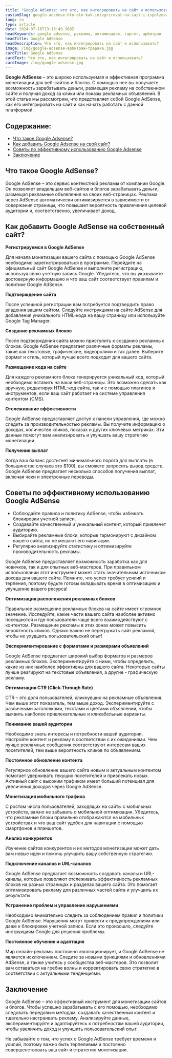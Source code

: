 ```yaml
---
title: "Google AdSense: что это, как интегрировать на сайт и использовать?"
customSlug: google-adsense-hto-eto-kak-integrirovat-na-sait-i-ispolzovat
lang: ru
type: article
date: 2024-07-16T13:13:49.968Z
headKeywords: google adsense, реклама, оптимизация, таргет, арбитраж
headTitle: Google AdSense
headDescription: Что это, как интегрировать на сайт и использовать?
image: /img/google-adsense-арбитраж-трафика.jpg
cardTitle: Google AdSense
cardText: Что это, как интегрировать на сайт и использовать?
cardImage: /img/google-adsense.jpg
---
```

**Google AdSense** – это широко используемая и эффективная программа монетизации для веб-сайтов и блогов. С помощью нее вы получаете возможность зарабатывать деньги, размещая рекламу на собственном сайте и получая доход за клики или показы рекламных объявлений. В этой статье мы рассмотрим, что представляет собой Google AdSense, как его интегрировать на сайт и как начать работать с данной платформой.

## Содержание:

* [Что такое Google Adsense?](#Что-такое-Google-AdSense)
* [Как добавить Google Adsense на свой сайт?](#Как-добавить-Google-AdSense-на-собственный-сайт)
* [Советы по эффективному использованию Google Adsense](#Советы-по-эффективному-использованию-Google-AdSense)
* [](#Советы-по-эффективному-использованию-Google-AdSense)[Заключение](#Заключение)

## Что такое Google AdSense?

Google AdSense – это сервис контекстной рекламы от компании Google. Он позволяет владельцам веб-сайтов и блогов зарабатывать деньги, размещая рекламные объявления на своих веб-страницах. Реклама через AdSense автоматически оптимизируется в зависимости от содержания страницы, что повышает вероятность привлечения целевой аудитории и, соответственно, увеличивает доход.

## Как добавить Google AdSense на собственный сайт?

**Регистрируемся в Google AdSense**

Для начала монетизации вашего сайта с помощью Google AdSense необходимо зарегистрироваться в программе. Перейдите на официальный сайт Google AdSense и выполните регистрацию, используя свою учетную запись Google. Убедитесь, что вы указываете достоверную информацию и что ваш сайт соответствует правилам и политике Google AdSense.

**Подтверждение сайта**

После успешной регистрации вам потребуется подтвердить право владения вашим сайтом. Следуйте инструкциям на сайте AdSense для добавления уникального HTML-кода на вашу страницу или используйте Google Tag Manager.

**Создание рекламных блоков**

После подтверждения сайта можно приступить к созданию рекламных блоков. Google AdSense предлагает различные форматы рекламы, такие как текстовые, графические, видеоролики и так далее. Выберите формат и стиль, который лучше всего подходит для вашего сайта.

**Размещение кода на сайте**

Для каждого рекламного блока генерируется уникальный код, который необходимо вставить на ваши веб-страницы. Это возможно сделать как вручную, редактируя HTML-код сайта, так и с помощью плагинов и инструментов, если ваш сайт работает на системе управления контентом (CMS).

**Отслеживание эффективности**

Google AdSense предоставляет доступ к панели управления, где можно следить за производительностью рекламы. Вы получите информацию о доходах, количестве кликов, показах и других ключевых метриках. Эти данные помогут вам анализировать и улучшать вашу стратегию монетизации.

**Получение выплат**

Когда ваш баланс достигнет минимального порога для выплаты (в большинстве случаев это $100), вы сможете запросить вывод средств. Google AdSense предлагает несколько способов получения выплат, включая чеки и электронные переводы.

## Советы по эффективному использованию Google AdSense

* Соблюдайте правила и политику AdSense, чтобы избежать блокировки учетной записи.
* Создавайте качественный и уникальный контент, который привлечет аудиторию.
* Выбирайте рекламные блоки, которые гармонируют с дизайном вашего сайта, но не мешают его навигации.
* Регулярно анализируйте статистику и оптимизируйте производительность рекламы.

Google AdSense предоставляет возможность заработка как для новичков, так и для опытных веб-мастеров. При правильном использовании этот инструмент может стать значительным источником дохода для вашего сайта. Помните, что успех требует усилий и терпения, поэтому будьте готовы вкладывать время в оптимизацию и улучшение вашего ресурса!

**Оптимизация расположения рекламных блоков**

Правильное размещение рекламных блоков на сайте имеет огромное значение. Исследуйте, какие части вашего сайта наиболее активно посещаются и где пользователи чаще всего взаимодействуют с контентом. Размещение рекламы в этих зонах может повысить вероятность кликов. Однако важно не перегружать сайт рекламой, чтобы не ухудшить пользовательский опыт!

**Экспериментирование с форматами и размерами объявлений**

Google AdSense предлагает широкий выбор форматов и размеров рекламных блоков. Экспериментируйте с ними, чтобы определить, какие из них наиболее эффективны для вашего сайта. Некоторые сайты лучше реагируют на текстовые объявления, а другие - графическую рекламу.

**Оптимизация CTR (Click-Through Rate)**

CTR – это доля пользователей, кликнувших на рекламные объявления. Чем выше этот показатель, тем выше доход. Экспериментируйте с различными заголовками, текстами и цветами объявлений, чтобы выявить наиболее привлекательные и кликабельные варианты.

**Понимание вашей аудитории**

Необходимо знать интересы и потребности вашей аудитории. Настройте контент и рекламу в соответствии с их ожиданиями. Чем лучше рекламные сообщения соответствуют интересам ваших посетителей, тем выше вероятность кликов по объявлениям.

**Постоянное обновление контента**

Регулярное обновление вашего сайта новым и актуальным контентом помогает удерживать текущих посетителей и привлекать новых. Активный сайт с высоким трафиком имеет больший потенциал для увеличения доходов через Google AdSense.

**Монетизация мобильного трафика**

С ростом числа пользователей, заходящих на сайты с мобильных устройств, важно не забывать о мобильной оптимизации. Убедитесь, что рекламные блоки правильно отображаются на мобильных устройствах и что ваш сайт удобен для навигации с помощью смартфонов и планшетов.

**Анализ конкурентов**

Изучение сайтов конкурентов и их методов монетизации может дать вам новые идеи и помочь улучшить вашу собственную стратегию.

**Подключение каналов и URL-каналов**

Google AdSense предлагает возможность создавать каналы и URL-каналы, которые позволяют отслеживать эффективность рекламных блоков на разных страницах и разделах вашего сайта. Это помогает оптимизировать рекламу для различных частей сайта и улучшить их результаты.

**Устранение проблем и управление нарушениями**

Необходимо внимательно следить за соблюдением правил и политики Google AdSense. Нарушения могут привести к предупреждениям или даже к блокировке учетной записи. Если это произошло, следуйте инструкциям Google для решения проблемы.

**Постоянное обучение и адаптация**

Мир онлайн-рекламы постоянно эволюционирует, и Google AdSense не является исключением. Следите за новыми функциями и обновлениями AdSense, а также учитесь у сообщества веб-мастеров. Это позволит вам оставаться на гребне волны и корректировать свою стратегию в соответствии с актуальными тенденциями.

## Заключение

Google AdSense – это эффективный инструмент для монетизации сайтов и блогов. Чтобы успешно зарабатывать с его помощью, необходимо следовать передовым методам, создавать качественный контент и тщательно настраивать рекламу. Анализируйте данные, экспериментируйте и адаптируйтесь к потребностям вашей аудитории, чтобы увеличить доход и улучшить пользовательский опыт.

Не забывайте о том, что успех с Google AdSense требует времени и усилий, поэтому важно быть терпеливым и постоянно совершенствовать ваш сайт и стратегию монетизации.